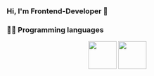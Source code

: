 ### Hi, I'm Frontend-Developer 👋
### :technologist: Programming languages <br>
<p align="center" margin="20px">
<img src="https://www.serendipity.ovh/assets/img/icons/js.png" height="64" width="64" />
 <img src="https://cdn.jsdelivr.net/npm/simple-icons@v8/icons/html5.svg" height="64" width="64" color="#E34F26"/> 
</p>
